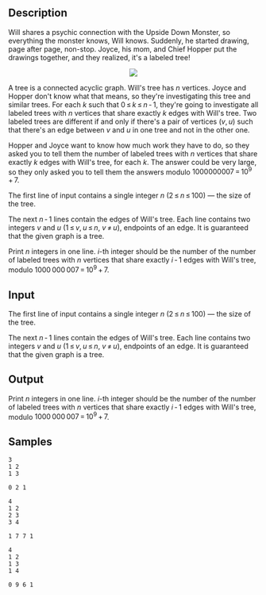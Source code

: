 ## Description

<div><p>Will shares a psychic connection with the Upside Down Monster, so everything the monster knows, Will knows. Suddenly, he started drawing, page after page, non-stop. Joyce, his mom, and Chief Hopper put the drawings together, and they realized, it's a labeled tree!</p><center> <img class="tex-graphics" src="./29017/file/Y5Fe6i0F.png" style="max-width: 100.0%;max-height: 100.0%;"> </center><p>A tree is a connected acyclic graph. Will's tree has <span class="tex-span"><i>n</i></span> vertices. Joyce and Hopper don't know what that means, so they're investigating this tree and similar trees. For each <span class="tex-span"><i>k</i></span> such that <span class="tex-span">0 ≤ <i>k</i> ≤ <i>n</i> - 1</span>, they're going to investigate all labeled trees with <span class="tex-span"><i>n</i></span> vertices that share exactly <span class="tex-span"><i>k</i></span> edges with Will's tree. Two labeled trees are different if and only if there's a pair of vertices <span class="tex-span">(<i>v</i>, <i>u</i>)</span> such that there's an edge between <span class="tex-span"><i>v</i></span> and <span class="tex-span"><i>u</i></span> in one tree and not in the other one.</p><p>Hopper and Joyce want to know how much work they have to do, so they asked you to tell them the number of labeled trees with <span class="tex-span"><i>n</i></span> vertices that share exactly <span class="tex-span"><i>k</i></span> edges with Will's tree, for each <span class="tex-span"><i>k</i></span>. The answer could be very large, so they only asked you to tell them the answers modulo <span class="tex-span">1000000007 = 10<sup class="upper-index">9</sup> + 7</span>.</p></div><div class="input-specification"><p>The first line of input contains a single integer <span class="tex-span"><i>n</i></span> (<span class="tex-span">2 ≤ <i>n</i> ≤ 100</span>)&nbsp;— the size of the tree.</p><p>The next <span class="tex-span"><i>n</i> - 1</span> lines contain the edges of Will's tree. Each line contains two integers <span class="tex-span"><i>v</i></span> and <span class="tex-span"><i>u</i></span> (<span class="tex-span">1 ≤ <i>v</i>, <i>u</i> ≤ <i>n</i></span>, <span class="tex-span"><i>v</i> ≠ <i>u</i></span>), endpoints of an edge. It is guaranteed that the given graph is a tree.</p></div><div class="output-specification"><p>Print <span class="tex-span"><i>n</i></span> integers in one line. <span class="tex-span"><i>i</i></span>-th integer should be the number of the number of labeled trees with <span class="tex-span"><i>n</i></span> vertices that share exactly <span class="tex-span"><i>i</i> - 1</span> edges with Will's tree, modulo <span class="tex-span">1000 000 007 = 10<sup class="upper-index">9</sup> + 7</span>.</p></div>

## Input

<p>The first line of input contains a single integer <span class="tex-span"><i>n</i></span> (<span class="tex-span">2 ≤ <i>n</i> ≤ 100</span>)&nbsp;— the size of the tree.</p><p>The next <span class="tex-span"><i>n</i> - 1</span> lines contain the edges of Will's tree. Each line contains two integers <span class="tex-span"><i>v</i></span> and <span class="tex-span"><i>u</i></span> (<span class="tex-span">1 ≤ <i>v</i>, <i>u</i> ≤ <i>n</i></span>, <span class="tex-span"><i>v</i> ≠ <i>u</i></span>), endpoints of an edge. It is guaranteed that the given graph is a tree.</p>

## Output

<p>Print <span class="tex-span"><i>n</i></span> integers in one line. <span class="tex-span"><i>i</i></span>-th integer should be the number of the number of labeled trees with <span class="tex-span"><i>n</i></span> vertices that share exactly <span class="tex-span"><i>i</i> - 1</span> edges with Will's tree, modulo <span class="tex-span">1000 000 007 = 10<sup class="upper-index">9</sup> + 7</span>.</p>

## Samples

```input1
3
1 2
1 3

```

```output1
0 2 1
```






```input2
4
1 2
2 3
3 4

```

```output2
1 7 7 1
```






```input3
4
1 2
1 3
1 4

```

```output3
0 9 6 1
```



